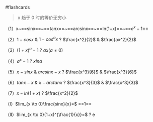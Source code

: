 #flashcards

> x 趋于 0 时的等价无穷小

（1）x~==sinx==~==tanx==~==arcsinx==~==ln(1+x)==~==$e^x-1$==
<!--SR:!2023-11-27,3,250!2023-11-27,3,250!2023-11-27,3,250!2023-11-27,3,250!2023-11-27,3,250-->



（2）$1-cosx$  &  $1-cos^ax$
?
$\frac{x^2}{2}$ & $\frac{ax^2}{2}$
<!--SR:!2023-11-27,3,250-->



（3）$(1+x)^a-1$
?
$ax(a≠0)$
<!--SR:!2023-11-27,3,250-->



（4）$a^x-1$
?
$xlna$
<!--SR:!2023-11-27,3,250-->



（5）$x-sinx$  &  $arcsinx-x$
?
$\frac{x^3}{6}$  &  $\frac{x^3}{6}$
<!--SR:!2023-11-27,3,250-->



（6）$tanx-x$  & $x-arctanx$
?
$\frac{x^3}{3}$  &  $\frac{x^3}{3}$
<!--SR:!2023-11-27,3,250-->



（7）$x-ln(1+x)$
?
$\frac{x^2}{2}$
<!--SR:!2023-11-27,3,250-->


（I）$lim_{x \to 0}\frac{sinx}{x}=$ ==1==
<!--SR:!2023-11-27,3,250-->



（II）$lim_{x \to 0}(1+x)^{\frac{1}{x}}=$
?
e
<!--SR:!2023-11-27,3,250-->
